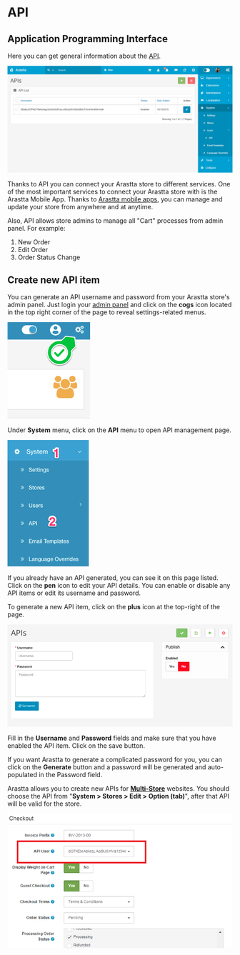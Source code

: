 API
===

Application Programming Interface
-----------------------------------

Here you can get general information about the [API](https://en.wikipedia.org/wiki/Application_programming_interface).

![apis backend](_images/apis.png)

Thanks to API you can connect your Arastta store to different services. One of the most important services to connect your Arastta store with is the Arastta Mobile App. Thanks to [Arastta mobile apps](https://arastta.org/mobile), you can manage and update your store from anywhere and at anytime.

Also, API allows store admins to manage all "Cart" processes from admin panel. For example:

1. New Order
2. Edit Order
3. Order Status Change

Create new API item
-------------------

You can generate an API username and password from your Arastta store's admin panel. Just login your [admin panel](https://arastta.org/docs/user-manual/admin-panel) and click on the **cogs** icon located in the top right corner of the page to reveal settings-related menus.

![admin settings menu](_images/admin-menu.png)

Under **System** menu, click on the **API** menu to open API management page.

![API menu](_images/api-menu.png)

If you already have an API generated, you can see it on this page listed. Click on the **pen** icon to edit your API details. You can enable or disable any API items or edit its username and password.

To generate a new API item, click on the **plus** icon at the top-right of the page.

![API menu](_images/api-details.png)

Fill in the **Username** and **Password** fields and make sure that you have enabled the API item. Click on the save button.

If you want Arastta to generate a complicated password for you, you can click on the **Generate** button and a password will be generated and auto-populated in the Password field.

Arastta allows you to create new APIs for **[Multi-Store](docs/how-to/how-to-build-a-multi-store)** websites. You should choose the API from "**System > Stores > Edit > Option (tab)**", after that API will be valid for the store.

![choose api from settings options tab](_images/settings-option-tab.png)
